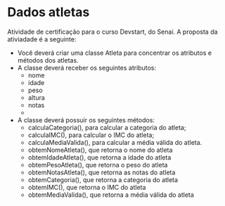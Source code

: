 # Dados atletas
Atividade de certificação para o curso Devstart, do Senai. A proposta da ativiadade é a seguinte:
  - Você deverá criar uma classe Atleta para concentrar os atributos e métodos dos atletas.
  - A classe deverá receber os seguintes atributos:
    - nome
    - idade
    - peso
    - altura
    - notas
    - 
  - A classe deverá possuir os seguintes métodos:
    - calculaCategoria(), para calcular a categoria do atleta;
    - calculaIMC(), para calcular o IMC do atleta;
    - calculaMediaValida(), para calcular a média válida do atleta.
    - obtemNomeAtleta(), que retorna o nome do atleta
    - obtemIdadeAtleta(), que retorna a idade do atleta
    - obtemPesoAtleta(), que retorna o peso do atleta
    - obtemNotasAtleta(), que retorna as notas do atleta
    - obtemCategoria(), que retorna a categoria do atleta
    - obtemIMC(), que retorna o IMC do atleta
    - obtemMediaValida(), que retorna a média válida do atleta
